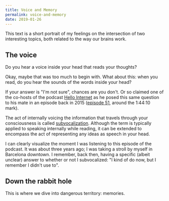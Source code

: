 ```yaml
---
title: Voice and Memory
permalink: voice-and-memory
date: 2019-01-26
---
```


This text is a short portrait of my feelings on the intersection of two interesting topics, both related to the way our brains work.

## The voice

Do you hear a voice inside your head that reads your thoughts?

Okay, maybe that was too much to begin with. What about this: when you read, do you hear the sounds of the words inside your head?

If your answer is "I'm not sure", chances are you don't. Or so claimed one of the co-hosts of the podcast [Hello Internet](http://www.hellointernet.fm/) as he posed this same question to his mate in an episode back in 2015 ([episode 51](http://www.hellointernet.fm/podcast/51), around the 1:44:10 mark).

The act of internally voicing the information that travels through your consciousness is called [subvocalization](https://en.wikipedia.org/wiki/Subvocalization). Although the term is typically applied to speaking internally while reading, it can be extended to encompass the act of representing any ideas as speech in your head.

I can clearly visualize the moment I was listening to this episode of the podcast. It was about three years ago; I was taking a stroll by myself in Barcelona downtown. I remember, back then, having a specific (albeit unclear) answer to whether or not I subvocalized: "I kind of do now, but I remember I didn't use to".

## Down the rabbit hole

This is where we dive into dangerous territory: memories.